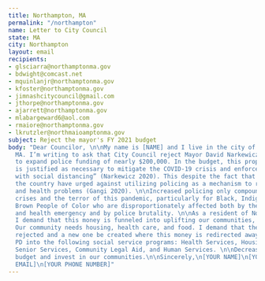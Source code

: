 ```yaml
---
title: Northampton, MA
permalink: "/northampton"
name: Letter to City Council
state: MA
city: Northampton
layout: email
recipients:
- glsciarra@northamptonma.gov
- bdwight@comcast.net
- mquinlanjr@northamptonma.gov
- kfoster@northamptonma.gov
- jimnashcitycouncil@gmail.com
- jthorpe@northamptonma.gov
- ajarrett@northamptonma.gov
- mlabargeward6@aol.com
- rmaiore@northamptonma.gov
- lkrutzler@northmaioamptonma.gov
subject: Reject the mayor's FY 2021 budget
body: "Dear Councilor, \n\nMy name is [NAME] and I live in the city of Northampton,
  MA. I’m writing to ask that City Council reject Mayor David Narkewicz’s proposal
  to expand police funding of nearly $200,000. In the budget, this proposed expansion
  is justified as necessary to mitigate the COVID-19 crisis and enforce “compliance
  with social distancing” (Narkewicz 2020). This despite the fact that experts across
  the country have urged against utilizing policing as a mechanism to respond to social
  and health problems (Gangi 2020). \n\nIncreased policing only compounds public health
  crises and the terror of this pandemic, particularly for Black, Indigenous, and
  Brown People of Color who are disproportionately affected both by the current economic
  and health emergency and by police brutality. \n\nAs a resident of Northampton,
  I demand that this money is funneled into uplifting our communities, not police.
  Our community needs housing, health care, and food. I demand that the budget be
  rejected and a new one be created where this money is redirected away from the Northampton
  PD into the following social service programs: Health Services, Housing Services,
  Senior Services, Community Legal Aid, and Human Services. \n\nDecrease the police
  budget and invest in our communities.\n\nSincerely,\n[YOUR NAME]\n[YOUR ADDRESS]\n[YOUR
  EMAIL]\n[YOUR PHONE NUMBER]"
---
```


